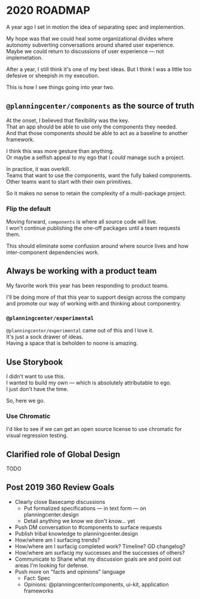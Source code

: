# 2020 ROADMAP

A year ago I set in motion the idea of separating spec and implemention.

My hope was that we could heal some organizational divides where autonomy subverting conversations around shared user experience.  
Maybe we could return to discussions of user experience — not implemetation.

After a year, I still think it's one of my best ideas.
But I think I was a little too defesive or sheepish in my execution.

This is how I see things going into year two.

## `@planningcenter/components` as the source of truth

At the onset, I believed that flexibility was the key.  
That an app should be able to use only the components they needed.  
And that those components should be able to act as a baseline to another framework.

I think this was more gesture than anything.  
Or maybe a selfish appeal to my ego that I _could_ manage such a project.

In practice, it was overkill.  
Teams that want to use the components, want the fully baked components.  
Other teams want to start with their own primitives.

So it makes no sense to retain the complexity of a multi-package project.

### Flip the default

Moving forward, `components` is where all source code will live.  
I won't continue publishing the one-off packages until a team requests them.

This should eliminate some confusion around where source lives and how inter-component dependencies work.

## Always be working with a product team

My favorite work this year has been responding to product teams.

I'll be doing more of that this year to support design across the company and promote our way of working with and thinking about componentry.

### `@planningcenter/experimental`

`@planningcenter/experimental` came out of this and I love it.  
It's just a sock drawer of ideas.  
Having a space that is beholden to noone is amazing.

## Use Storybook

I didn't want to use this.  
I wanted to build my own — which is absolutely attributable to ego.  
I just don't have the time.

So, here we go.

### Use Chromatic

I'd like to see if we can get an open source license to use chromatic for visual regression testing.

## Clarified role of Global Design

TODO

## Post 2019 360 Review Goals

- Clearly close Basecamp discussions
  - Put formalized specifications — in text form — on planningcenter.design
  - Detail anything we know we don't know... yet
- Push DM conversation to #components to surface requests
- Publish tribal knowledge to planningcenter.design
- How/where am I surfacing trends?
- How/where am I surfacig completed work? Timeline? GD changelog?
- How/where am surfacig my successes and the successes of others?
- Communicate to Shane what my discussion goals are and point out areas I'm looking for defense.
- Push more on "facts and opinions" language
  - Fact: Spec
  - Opinions: @planningcenter/components, ui-kit, application frameworks
